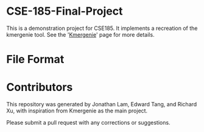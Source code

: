 # CSE-185-Final-Project

This is a demonstration project for CSE185. It implements a recreation of the kmergenie tool. See the '[Kmergenie](http://kmergenie.bx.psu.edu/)' page for more details.

# File Format

# Contributors

This repository was generated by Jonathan Lam, Edward Tang, and Richard Xu, with inspiration from Kmergenie as the main project.

Please submit a pull request with any corrections or suggestions.
